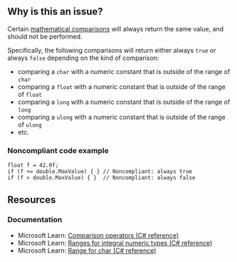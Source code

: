 ## Why is this an issue?
 
Certain [mathematical comparisons](https://learn.microsoft.com/en-us/dotnet/csharp/language-reference/operators/comparison-operators) will always return the same value, and should not be performed.
 
Specifically, the following comparisons will return either always `true` or always `false` depending on the kind of comparison:
 
- comparing a `char` with a numeric constant that is outside of the range of `char`
- comparing a `float` with a numeric constant that is outside of the range of `float`
- comparing a `long` with a numeric constant that is outside of the range of `long`
- comparing a `ulong` with a numeric constant that is outside of the range of `ulong`
- etc.

### Noncompliant code example

    float f = 42.0f;
    if (f <= double.MaxValue) { } // Noncompliant: always true
    if (f > double.MaxValue) { }  // Noncompliant: always false

## Resources
 
### Documentation

- Microsoft Learn: [Comparison
  operators (C# reference)](https://learn.microsoft.com/en-us/dotnet/csharp/language-reference/operators/comparison-operators)
- Microsoft Learn: [Ranges for integral numeric types (C# reference)](https://learn.microsoft.com/en-us/dotnet/csharp/language-reference/builtin-types/integral-numeric-types#characteristics-of-the-integral-types)
- Microsoft Learn: [Range for char (C#
  reference)](https://learn.microsoft.com/en-us/dotnet/csharp/language-reference/builtin-types/char)